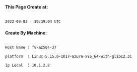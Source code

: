 
   
#### This Page Create at:

```bash

2022-09-03 - 19:39:04 UTC

```

#### Create By Machine:

```bash

Host Name : fv-az504-37

platform  : Linux-5.15.0-1017-azure-x86_64-with-glibc2.31

Ip Local  : 10.1.2.2

```


